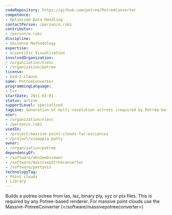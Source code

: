 ```yaml
---
codeRepository: https://github.com/potree/PotreeConverter
competence:
- Optimized Data Handling
contactPerson: /person/o.rubi
contributor:
- /person/o.rubi
discipline:
- eScience Methodology
expertise:
- Scientific Visualization
involvedOrganization:
- /organization/nlesc
- /organization/potree
license:
- bsd-2-clause
name: PotreeConverter
programmingLanguage:
- C++
startDate: 2011-01-01
status: active
supportLevel: specialized
tagLine: Generation of multi-resolution octrees (required by Potree-based renderers)
user:
- /organization/nlesc
- /person/o.rubi
usedIn:
- /project/massive-point-clouds-for-esciences
- /project/viaappia-patty
owner: 
- /organization/potree
dependencyOf:
- /software/ahn2webviewer
- /software/massivepotreeconverter
- /software/pattyvis
technologyTag:
- Point clouds
- Library
---
```

Builds a potree octree from las, laz, binary ply, xyz or ptx files. This is required by any Potree-based renderer. For massive point clouds use the Massive-PotreeConverter (</software/massivepotreeconverter>)

